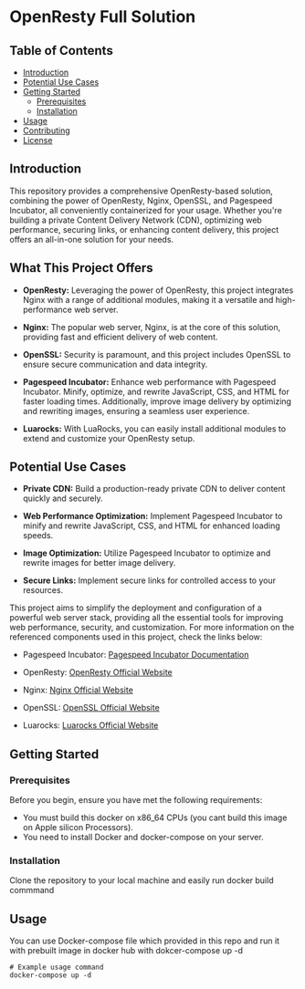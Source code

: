 # OpenResty Full Solution

## Table of Contents

- [Introduction](#introduction)
- [Potential Use Cases](#Potential-Use-Cases)
- [Getting Started](#getting-started)
  - [Prerequisites](#prerequisites)
  - [Installation](#installation)
- [Usage](#usage)
- [Contributing](#contributing)
- [License](#license)

## Introduction

This repository provides a comprehensive OpenResty-based solution, combining the power of OpenResty, Nginx, OpenSSL, and Pagespeed Incubator, all conveniently containerized for your usage. Whether you're building a private Content Delivery Network (CDN), optimizing web performance, securing links, or enhancing content delivery, this project offers an all-in-one solution for your needs.

## What This Project Offers

- **OpenResty:** Leveraging the power of OpenResty, this project integrates Nginx with a range of additional modules, making it a versatile and high-performance web server.

- **Nginx:** The popular web server, Nginx, is at the core of this solution, providing fast and efficient delivery of web content.

- **OpenSSL:** Security is paramount, and this project includes OpenSSL to ensure secure communication and data integrity.

- **Pagespeed Incubator:** Enhance web performance with Pagespeed Incubator. Minify, optimize, and rewrite JavaScript, CSS, and HTML for faster loading times. Additionally, improve image delivery by optimizing and rewriting images, ensuring a seamless user experience.

- **Luarocks:** With LuaRocks, you can easily install additional modules to extend and customize your OpenResty setup.

## Potential Use Cases

- **Private CDN:** Build a production-ready private CDN to deliver content quickly and securely.

- **Web Performance Optimization:** Implement Pagespeed Incubator to minify and rewrite JavaScript, CSS, and HTML for enhanced loading speeds.

- **Image Optimization:** Utilize Pagespeed Incubator to optimize and rewrite images for better image delivery.

- **Secure Links:** Implement secure links for controlled access to your resources.

This project aims to simplify the deployment and configuration of a powerful web server stack, providing all the essential tools for improving web performance, security, and customization. For more information on the referenced components used in this project, check the links below:

- Pagespeed Incubator: [Pagespeed Incubator Documentation](https://developers.google.com/speed/pagespeed/module)

- OpenResty: [OpenResty Official Website](https://openresty.org/en/)

- Nginx: [Nginx Official Website](https://www.nginx.com/)

- OpenSSL: [OpenSSL Official Website](https://www.openssl.org/)

- Luarocks: [Luarocks Official Website](https://luarocks.org/)


## Getting Started

### Prerequisites

Before you begin, ensure you have met the following requirements:

- You must build this docker on x86_64 CPUs (you cant build this image on Apple silicon Processors).
- You need to install Docker and docker-compose on your server.

### Installation

Clone the repository to your local machine and easily run docker build commmand


## Usage

You can use Docker-compose file which provided in this repo and run it with prebuilt image in docker hub with dokcer-compose up -d

```shell
# Example usage command
docker-compose up -d
